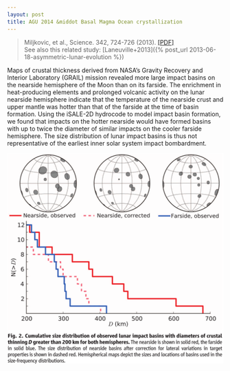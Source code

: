 ```yaml
---
layout: post
title: AGU 2014 &middot Basal Magma Ocean crystallization
---
```


>Miljkovic, et al., Science. 342, 724-726 (2013). [[PDF]](/papers/Miljkovic+2013.pdf)   
See also this related study: [Laneuville+2013]({% post_url 2013-06-18-asymmetric-lunar-evolution %})

Maps of crustal thickness derived from NASA’s Gravity Recovery and Interior Laboratory (GRAIL)
mission revealed more large impact basins on the nearside hemisphere of the Moon than on its
farside. The enrichment in heat-producing elements and prolonged volcanic activity on the lunar
nearside hemisphere indicate that the temperature of the nearside crust and upper mantle was hotter
than that of the farside at the time of basin formation. Using the iSALE-2D hydrocode to model
impact basin formation, we found that impacts on the hotter nearside would have formed basins with
up to twice the diameter of similar impacts on the cooler farside hemisphere. The size distribution
of lunar impact basins is thus not representative of the earliest inner solar system impact
bombardment.

![Impact Basins](/images/asymmetricImpactBasins.png)

